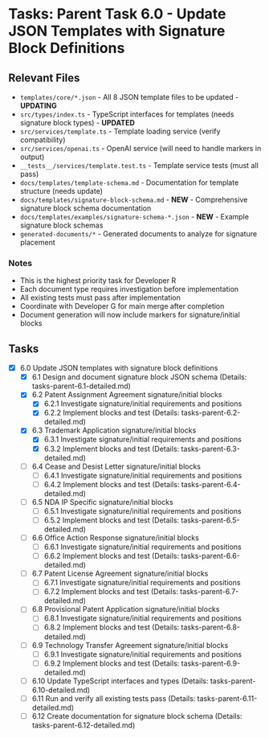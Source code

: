 # Tasks: Parent Task 6.0 - Update JSON Templates with Signature Block Definitions

## Relevant Files

- `templates/core/*.json` - All 8 JSON template files to be updated - **UPDATING**
- `src/types/index.ts` - TypeScript interfaces for templates (needs signature block types) - **UPDATED**
- `src/services/template.ts` - Template loading service (verify compatibility)
- `src/services/openai.ts` - OpenAI service (will need to handle markers in output)
- `__tests__/services/template.test.ts` - Template service tests (must all pass)
- `docs/templates/template-schema.md` - Documentation for template structure (needs update)
- `docs/templates/signature-block-schema.md` - **NEW** - Comprehensive signature block schema documentation
- `docs/templates/examples/signature-schema-*.json` - **NEW** - Example signature block schemas
- `generated-documents/*` - Generated documents to analyze for signature placement

### Notes

- This is the highest priority task for Developer R
- Each document type requires investigation before implementation
- All existing tests must pass after implementation
- Coordinate with Developer G for main merge after completion
- Document generation will now include markers for signature/initial blocks

## Tasks

- [x] 6.0 Update JSON templates with signature block definitions
  - [x] 6.1 Design and document signature block JSON schema (Details: tasks-parent-6.1-detailed.md)
  - [x] 6.2 Patent Assignment Agreement signature/initial blocks
    - [x] 6.2.1 Investigate signature/initial requirements and positions
    - [x] 6.2.2 Implement blocks and test
    (Details: tasks-parent-6.2-detailed.md)
  - [x] 6.3 Trademark Application signature/initial blocks
    - [x] 6.3.1 Investigate signature/initial requirements and positions
    - [x] 6.3.2 Implement blocks and test
    (Details: tasks-parent-6.3-detailed.md)
  - [ ] 6.4 Cease and Desist Letter signature/initial blocks
    - [ ] 6.4.1 Investigate signature/initial requirements and positions
    - [ ] 6.4.2 Implement blocks and test
    (Details: tasks-parent-6.4-detailed.md)
  - [ ] 6.5 NDA IP Specific signature/initial blocks
    - [ ] 6.5.1 Investigate signature/initial requirements and positions
    - [ ] 6.5.2 Implement blocks and test
    (Details: tasks-parent-6.5-detailed.md)
  - [ ] 6.6 Office Action Response signature/initial blocks
    - [ ] 6.6.1 Investigate signature/initial requirements and positions
    - [ ] 6.6.2 Implement blocks and test
    (Details: tasks-parent-6.6-detailed.md)
  - [ ] 6.7 Patent License Agreement signature/initial blocks
    - [ ] 6.7.1 Investigate signature/initial requirements and positions
    - [ ] 6.7.2 Implement blocks and test
    (Details: tasks-parent-6.7-detailed.md)
  - [ ] 6.8 Provisional Patent Application signature/initial blocks
    - [ ] 6.8.1 Investigate signature/initial requirements and positions
    - [ ] 6.8.2 Implement blocks and test
    (Details: tasks-parent-6.8-detailed.md)
  - [ ] 6.9 Technology Transfer Agreement signature/initial blocks
    - [ ] 6.9.1 Investigate signature/initial requirements and positions
    - [ ] 6.9.2 Implement blocks and test
    (Details: tasks-parent-6.9-detailed.md)
  - [ ] 6.10 Update TypeScript interfaces and types (Details: tasks-parent-6.10-detailed.md)
  - [ ] 6.11 Run and verify all existing tests pass (Details: tasks-parent-6.11-detailed.md)
  - [ ] 6.12 Create documentation for signature block schema (Details: tasks-parent-6.12-detailed.md) 